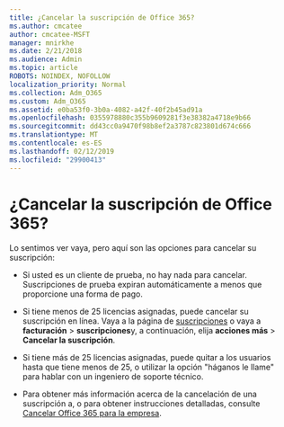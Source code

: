 ```yaml
---
title: ¿Cancelar la suscripción de Office 365?
ms.author: cmcatee
author: cmcatee-MSFT
manager: mnirkhe
ms.date: 2/21/2018
ms.audience: Admin
ms.topic: article
ROBOTS: NOINDEX, NOFOLLOW
localization_priority: Normal
ms.collection: Adm_O365
ms.custom: Adm_O365
ms.assetid: e0ba53f0-3b0a-4082-a42f-40f2b45ad91a
ms.openlocfilehash: 0355978880c355b9609281f3e38382a4718e9b66
ms.sourcegitcommit: dd43cc0a9470f98b8ef2a3787c823801d674c666
ms.translationtype: MT
ms.contentlocale: es-ES
ms.lasthandoff: 02/12/2019
ms.locfileid: "29900413"
---
```

# <a name="canceling-your-office-365-subscription"></a>¿Cancelar la suscripción de Office 365?

Lo sentimos ver vaya, pero aquí son las opciones para cancelar su suscripción:
  
- Si usted es un cliente de prueba, no hay nada para cancelar. Suscripciones de prueba expiran automáticamente a menos que proporcione una forma de pago.
    
- Si tiene menos de 25 licencias asignadas, puede cancelar su suscripción en línea. Vaya a la página de [suscripciones](https://go.microsoft.com/fwlink/p/?linkid=842054) o vaya a **facturación** \> **suscripciones**y, a continuación, elija **acciones más** \> **Cancelar la suscripción**.
    
- Si tiene más de 25 licencias asignadas, puede quitar a los usuarios hasta que tiene menos de 25, o utilizar la opción "háganos le llame" para hablar con un ingeniero de soporte técnico.
    
- Para obtener más información acerca de la cancelación de una suscripción a, o para obtener instrucciones detalladas, consulte [Cancelar Office 365 para la empresa](https://support.office.com/article/b1bc0bef-4608-4601-813a-cdd9f746709a).
    

